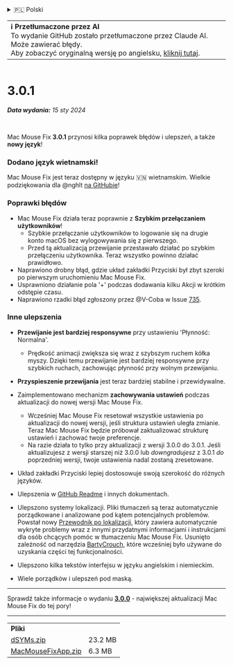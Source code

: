 <details>
<summary>🇵🇱 Polski</summary>

[🇬🇧 English (GitHub)](https://github.com/noah-nuebling/mac-mouse-fix/releases/tag/3.0.1)\
[🇦🇩 Català](https://redirect.macmousefix.com/?target=mmf-release&tag=3.0.1&locale=ca)\
[🇩🇪 Deutsch](https://redirect.macmousefix.com/?target=mmf-release&tag=3.0.1&locale=de)\
[🇪🇸 Español](https://redirect.macmousefix.com/?target=mmf-release&tag=3.0.1&locale=es)\
[🇫🇷 Français](https://redirect.macmousefix.com/?target=mmf-release&tag=3.0.1&locale=fr)\
[🇮🇩 Indonesia](https://redirect.macmousefix.com/?target=mmf-release&tag=3.0.1&locale=id)\
[🇮🇹 Italiano](https://redirect.macmousefix.com/?target=mmf-release&tag=3.0.1&locale=it)\
[🇭🇺 Magyar](https://redirect.macmousefix.com/?target=mmf-release&tag=3.0.1&locale=hu)\
[🇳🇱 Nederlands](https://redirect.macmousefix.com/?target=mmf-release&tag=3.0.1&locale=nl)\
**🇵🇱 Polski**\
[🇧🇷 Português (Brasil)](https://redirect.macmousefix.com/?target=mmf-release&tag=3.0.1&locale=pt-BR)\
[🇵🇹 Português (Portugal)](https://redirect.macmousefix.com/?target=mmf-release&tag=3.0.1&locale=pt-PT)\
[🇷🇴 Română](https://redirect.macmousefix.com/?target=mmf-release&tag=3.0.1&locale=ro)\
[🇸🇪 Svenska](https://redirect.macmousefix.com/?target=mmf-release&tag=3.0.1&locale=sv)\
[🇻🇳 Tiếng Việt](https://redirect.macmousefix.com/?target=mmf-release&tag=3.0.1&locale=vi)\
[🇹🇷 Türkçe](https://redirect.macmousefix.com/?target=mmf-release&tag=3.0.1&locale=tr)\
[🇨🇿 Čeština](https://redirect.macmousefix.com/?target=mmf-release&tag=3.0.1&locale=cs)\
[🇬🇷 Ελληνικά](https://redirect.macmousefix.com/?target=mmf-release&tag=3.0.1&locale=el)\
[🇷🇺 Русский](https://redirect.macmousefix.com/?target=mmf-release&tag=3.0.1&locale=ru)\
[🇺🇦 Українська](https://redirect.macmousefix.com/?target=mmf-release&tag=3.0.1&locale=uk)\
[🇮🇱 עברית](https://redirect.macmousefix.com/?target=mmf-release&tag=3.0.1&locale=he)\
[🇸🇦 العربية](https://redirect.macmousefix.com/?target=mmf-release&tag=3.0.1&locale=ar)\
[🇮🇳 हिन्दी](https://redirect.macmousefix.com/?target=mmf-release&tag=3.0.1&locale=hi)\
[🇹🇭 ไทย](https://redirect.macmousefix.com/?target=mmf-release&tag=3.0.1&locale=th)\
[🇨🇳 中文 (简体)](https://redirect.macmousefix.com/?target=mmf-release&tag=3.0.1&locale=zh-Hans)\
[🇨🇳 中文 (繁體)](https://redirect.macmousefix.com/?target=mmf-release&tag=3.0.1&locale=zh-Hant)\
[🇭🇰 中文（香港)](https://redirect.macmousefix.com/?target=mmf-release&tag=3.0.1&locale=zh-HK)\
[🇯🇵 日本語](https://redirect.macmousefix.com/?target=mmf-release&tag=3.0.1&locale=ja)\
[🇰🇷 한국어](https://redirect.macmousefix.com/?target=mmf-release&tag=3.0.1&locale=ko)\
[Help translate Mac Mouse Fix to different languages!](https://github.com/noah-nuebling/mac-mouse-fix/discussions/731)
</details>
<table align=><td>
<b>ℹ️ Przetłumaczone przez AI</b><br>
To wydanie GitHub zostało przetłumaczone przez Claude AI. Może zawierać błędy.<br>
Aby zobaczyć oryginalną wersję po angielsku, <a href="https://github.com/noah-nuebling/mac-mouse-fix/releases/tag/3.0.1">kliknij tutaj</a>.
</td></table>

<table></table>

# 3.0.1
***Data wydania:** 15 sty 2024*

<br>

Mac Mouse Fix **3.0.1** przynosi kilka poprawek błędów i ulepszeń, a także **nowy język**!

### Dodano język wietnamski!

Mac Mouse Fix jest teraz dostępny w języku 🇻🇳 wietnamskim. Wielkie podziękowania dla @nghlt [na GitHubie](https://GitHub.com/nghlt)!

### Poprawki błędów

- Mac Mouse Fix działa teraz poprawnie z **Szybkim przełączaniem użytkowników**!
  - Szybkie przełączanie użytkowników to logowanie się na drugie konto macOS bez wylogowywania się z pierwszego.
  - Przed tą aktualizacją przewijanie przestawało działać po szybkim przełączeniu użytkownika. Teraz wszystko powinno działać prawidłowo.
- Naprawiono drobny błąd, gdzie układ zakładki Przyciski był zbyt szeroki po pierwszym uruchomieniu Mac Mouse Fix.
- Usprawniono działanie pola '+' podczas dodawania kilku Akcji w krótkim odstępie czasu.
- Naprawiono rzadki błąd zgłoszony przez @V-Coba w Issue [735](https://github.com/noah-nuebling/mac-mouse-fix/issues/735).

### Inne ulepszenia

- **Przewijanie jest bardziej responsywne** przy ustawieniu 'Płynność: Normalna'.
  - Prędkość animacji zwiększa się wraz z szybszym ruchem kółka myszy. Dzięki temu przewijanie jest bardziej responsywne przy szybkich ruchach, zachowując płynność przy wolnym przewijaniu.

- **Przyspieszenie przewijania** jest teraz bardziej stabilne i przewidywalne.
- Zaimplementowano mechanizm **zachowywania ustawień** podczas aktualizacji do nowej wersji Mac Mouse Fix.
  - Wcześniej Mac Mouse Fix resetował wszystkie ustawienia po aktualizacji do nowej wersji, jeśli struktura ustawień uległa zmianie. Teraz Mac Mouse Fix będzie próbował zaktualizować strukturę ustawień i zachować twoje preferencje.
  - Na razie działa to tylko przy aktualizacji z wersji 3.0.0 do 3.0.1. Jeśli aktualizujesz z wersji starszej niż 3.0.0 lub _downgradujesz_ z 3.0.1 _do_ poprzedniej wersji, twoje ustawienia nadal zostaną zresetowane.
- Układ zakładki Przyciski lepiej dostosowuje swoją szerokość do różnych języków.
- Ulepszenia w [GitHub Readme](https://github.com/noah-nuebling/mac-mouse-fix#background) i innych dokumentach.
- Ulepszono systemy lokalizacji. Pliki tłumaczeń są teraz automatycznie porządkowane i analizowane pod kątem potencjalnych problemów. Powstał nowy [Przewodnik po lokalizacji](https://github.com/noah-nuebling/mac-mouse-fix/discussions/731), który zawiera automatycznie wykryte problemy wraz z innymi przydatnymi informacjami i instrukcjami dla osób chcących pomóc w tłumaczeniu Mac Mouse Fix. Usunięto zależność od narzędzia [BartyCrouch](https://github.com/FlineDev/BartyCrouch), które wcześniej było używane do uzyskania części tej funkcjonalności.
- Ulepszono kilka tekstów interfejsu w języku angielskim i niemieckim.
- Wiele porządków i ulepszeń pod maską.

---

Sprawdź także informacje o wydaniu [**3.0.0**](https://redirect.macmousefix.com/?target=mmf-release&tag=3.0.0&locale=pl) - największej aktualizacji Mac Mouse Fix do tej pory!

---

<table align="start">
<tr>
    <td colspan=2>
        <b>Pliki</b>
    </td>
</tr>
<tr>
    <td><a href="https://github.com/noah-nuebling/mac-mouse-fix/releases/download/3.0.1/dSYMs.zip">dSYMs.zip</a></td>
    <td>23.2 MB</td>
</tr>
<tr>
    <td><a href="https://github.com/noah-nuebling/mac-mouse-fix/releases/download/3.0.1/MacMouseFixApp.zip">MacMouseFixApp.zip</a></td>
    <td>6.3 MB</td>
</tr>
</table>